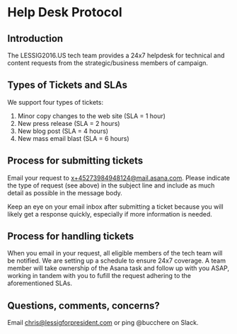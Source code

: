# Help Desk Protocol

## Introduction

The LESSIG2016.US tech team provides a 24x7 helpdesk for technical and content requests from the strategic/business members of campaign.

## Types of Tickets and SLAs

We support four types of tickets:

1. Minor copy changes to the web site (SLA = 1 hour)
1. New press release (SLA = 2 hours)
1. New blog post (SLA = 4 hours)
1. New mass email blast (SLA = 6 hours)

## Process for submitting tickets

Email your request to [x+45273984948124@mail.asana.com](mailto:x+45273984948124@mail.asana.com). Please indicate the type of request (see above) in the subject line and include as much detail as possible in the message body.

Keep an eye on your email inbox after submitting a ticket because you will likely get a response quickly, especially if more information is needed.

## Process for handling tickets

When you email in your request, all eligible members of the tech team will be notified. We are setting up a schedule to ensure 24x7 coverage. A team member will take ownership of the Asana task and follow up with you ASAP, working in tandem with you to fufill the request adhering to the aforementioned SLAs.

## Questions, comments, concerns?

Email [chris@lessigforpresident.com](mailto:chris@lessigforpresident.com) or ping @bucchere on Slack.
